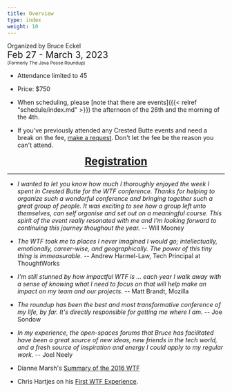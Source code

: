 ```yaml
---
title: Overview
type: index
weight: 10
---
```


Organized by Bruce Eckel<br/>
<span style="font-size:150%">Feb 27 - March 3, 2023</span>
<span style="font-size:75%"><br/>(Formerly The Java Posse Roundup)</span>

- Attendance limited to 45

- Price: $750

- When scheduling, please [note that there are events]({{< relref
"schedule/index.md" >}}) the afternoon of the 26th and the morning of the 4th.

- If you've previously attended any Crested Butte events and need a
break on the fee, <a href="https://wintertechforum.com/contact/">make a
request</a>. Don't let the fee be the reason you can't attend.

<div style="text-align:center;font-size:175%;font-weight:bold">
<a href = "/registration">Registration</a>
</div>

***

- *I wanted to let you know how much I thoroughly enjoyed the week I spent in Crested Butte for the WTF conference. Thanks for helping to organize such a wonderful conference and bringing together such a great group of people. It was exciting to see how a group left unto themselves, can self organise and set out on a meaningful course. This spirit of the event really resonated with me and I'm looking forward to continuing this journey thoughout the year.* -- Will Mooney

- *The WTF took me to places I never imagined I would go; intellectually, emotionally, career-wise, and geographically. The power of this tiny thing is immeasurable.* -- Andrew Harmel-Law, Tech Principal at ThoughtWorks

- *I'm still stunned by how impactful WTF is ... each year I walk away with a sense of knowing what I need to focus on that will help make an impact on my team and our projects.* -- Matt Brandt, Mozilla

- *The roundup has been the best and most transformative conference of my life, by far. It's directly responsible for getting me where I am.* -- Joe Sondow

- *In my experience, the open-spaces forums that Bruce has facilitated have been a great source of new ideas, new friends in the tech world, and a fresh source of inspiration and energy I could apply to my regular work.* -- Joel Neely

- Dianne Marsh's [Summary of the 2016 WTF](http://diannemarsh.com/conference-summary-winter-tech-forum-2016/)

- Chris Hartjes on his [First WTF Experience](https://www.littlehart.net/atthekeyboard/2017/03/12/fighting-fear-and-loathing-in-crested-butte/).
